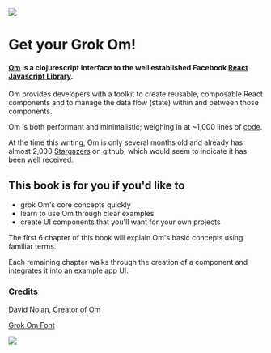 ![](https://dl.dropboxusercontent.com/s/xnh0bkvzy0homz7/Screenshot%202014-04-27%2019.10.34.png?token_hash=AAHh6ti3ImpzHTXka2r5shM-tzZu9EXMWO4340x4iQEX1g)

# Get your Grok Om!


#### [Om](https://github.com/swannodette/om/) is a clojurescript interface to the well established Facebook [React Javascript Library](http://facebook.github.io/react/).

Om provides developers with a toolkit to create reusable, composable React components and to manage the data flow (state) within and between those components.

Om is both performant and minimalistic; weighing in at ~1,000 lines of [code](https://github.com/swannodette/om/tree/master/src/om).

At the time this writing, Om is only several months old and already has almost 2,000 [Stargazers](https://github.com/swannodette/om/stargazers) on github, which  would seem to indicate it has been well received.



## This book is for you if you'd like to

* grok Om's core concepts quickly
* learn to use Om through clear examples
* create UI components that you'll want for your own projects

The first 6 chapter of this book will explain Om's basic concepts using familiar terms.

Each remaining chapter walks through the creation of a component and integrates it into an example app UI.


### Credits

[David Nolan, Creator of Om](http://swannodette.github.io/)

[Grok Om Font](http://www.fontspace.com/nicola/lego-blocks)


![](http://www9l.magentic.com/neo/gcontent/1185899390/wallpaper/illustrations/landscapes/tobp001002/tobp001002_thumb_s.jpg)


